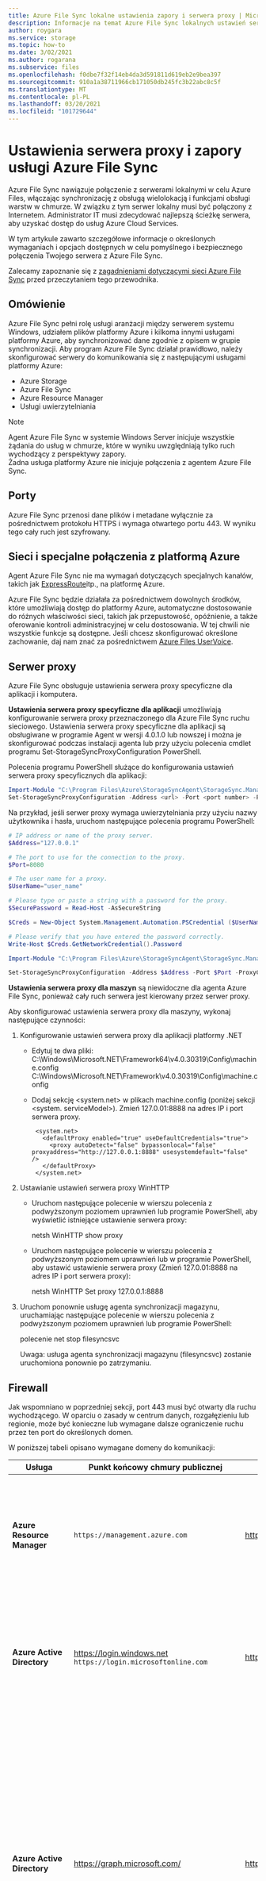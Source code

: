 ```yaml
---
title: Azure File Sync lokalne ustawienia zapory i serwera proxy | Microsoft Docs
description: Informacje na temat Azure File Sync lokalnych ustawień serwera proxy i zapory. Przejrzyj szczegóły konfiguracji portów, sieci i połączeń specjalnych z platformą Azure.
author: roygara
ms.service: storage
ms.topic: how-to
ms.date: 3/02/2021
ms.author: rogarana
ms.subservice: files
ms.openlocfilehash: f0dbe7f32f14eb4da3d591811d619eb2e9bea397
ms.sourcegitcommit: 910a1a38711966cb171050db245fc3b22abc8c5f
ms.translationtype: MT
ms.contentlocale: pl-PL
ms.lasthandoff: 03/20/2021
ms.locfileid: "101729644"
---
```

# <a name="azure-file-sync-proxy-and-firewall-settings"></a>Ustawienia serwera proxy i zapory usługi Azure File Sync
Azure File Sync nawiązuje połączenie z serwerami lokalnymi w celu Azure Files, włączając synchronizację z obsługą wielolokacją i funkcjami obsługi warstw w chmurze. W związku z tym serwer lokalny musi być połączony z Internetem. Administrator IT musi zdecydować najlepszą ścieżkę serwera, aby uzyskać dostęp do usług Azure Cloud Services.

W tym artykule zawarto szczegółowe informacje o określonych wymaganiach i opcjach dostępnych w celu pomyślnego i bezpiecznego połączenia Twojego serwera z Azure File Sync.

Zalecamy zapoznanie się z [zagadnieniami dotyczącymi sieci Azure File Sync](storage-sync-files-networking-overview.md) przed przeczytaniem tego przewodnika.

## <a name="overview"></a>Omówienie
Azure File Sync pełni rolę usługi aranżacji między serwerem systemu Windows, udziałem plików platformy Azure i kilkoma innymi usługami platformy Azure, aby synchronizować dane zgodnie z opisem w grupie synchronizacji. Aby program Azure File Sync działał prawidłowo, należy skonfigurować serwery do komunikowania się z następującymi usługami platformy Azure:

- Azure Storage
- Azure File Sync
- Azure Resource Manager
- Usługi uwierzytelniania

> [!Note]  
> Agent Azure File Sync w systemie Windows Server inicjuje wszystkie żądania do usług w chmurze, które w wyniku uwzględniają tylko ruch wychodzący z perspektywy zapory. <br /> Żadna usługa platformy Azure nie inicjuje połączenia z agentem Azure File Sync.

## <a name="ports"></a>Porty
Azure File Sync przenosi dane plików i metadane wyłącznie za pośrednictwem protokołu HTTPS i wymaga otwartego portu 443.
W wyniku tego cały ruch jest szyfrowany.

## <a name="networks-and-special-connections-to-azure"></a>Sieci i specjalne połączenia z platformą Azure
Agent Azure File Sync nie ma wymagań dotyczących specjalnych kanałów, takich jak [ExpressRoute](../../expressroute/expressroute-introduction.md)itp., na platformę Azure.

Azure File Sync będzie działała za pośrednictwem dowolnych środków, które umożliwiają dostęp do platformy Azure, automatyczne dostosowanie do różnych właściwości sieci, takich jak przepustowość, opóźnienie, a także oferowanie kontroli administracyjnej w celu dostosowania. W tej chwili nie wszystkie funkcje są dostępne. Jeśli chcesz skonfigurować określone zachowanie, daj nam znać za pośrednictwem [Azure Files UserVoice](https://feedback.azure.com/forums/217298-storage?category_id=180670).

## <a name="proxy"></a>Serwer proxy
Azure File Sync obsługuje ustawienia serwera proxy specyficzne dla aplikacji i komputera.

**Ustawienia serwera proxy specyficzne dla aplikacji** umożliwiają konfigurowanie serwera proxy przeznaczonego dla Azure File Sync ruchu sieciowego. Ustawienia serwera proxy specyficzne dla aplikacji są obsługiwane w programie Agent w wersji 4.0.1.0 lub nowszej i można je skonfigurować podczas instalacji agenta lub przy użyciu polecenia cmdlet programu Set-StorageSyncProxyConfiguration PowerShell.

Polecenia programu PowerShell służące do konfigurowania ustawień serwera proxy specyficznych dla aplikacji:
```powershell
Import-Module "C:\Program Files\Azure\StorageSyncAgent\StorageSync.Management.ServerCmdlets.dll"
Set-StorageSyncProxyConfiguration -Address <url> -Port <port number> -ProxyCredential <credentials>
```
Na przykład, jeśli serwer proxy wymaga uwierzytelniania przy użyciu nazwy użytkownika i hasła, uruchom następujące polecenia programu PowerShell:

```powershell
# IP address or name of the proxy server.
$Address="127.0.0.1"  

# The port to use for the connection to the proxy.
$Port=8080

# The user name for a proxy.
$UserName="user_name" 

# Please type or paste a string with a password for the proxy.
$SecurePassword = Read-Host -AsSecureString

$Creds = New-Object System.Management.Automation.PSCredential ($UserName, $SecurePassword)

# Please verify that you have entered the password correctly.
Write-Host $Creds.GetNetworkCredential().Password

Import-Module "C:\Program Files\Azure\StorageSyncAgent\StorageSync.Management.ServerCmdlets.dll"

Set-StorageSyncProxyConfiguration -Address $Address -Port $Port -ProxyCredential $Creds
```
**Ustawienia serwera proxy dla maszyn** są niewidoczne dla agenta Azure File Sync, ponieważ cały ruch serwera jest kierowany przez serwer proxy.

Aby skonfigurować ustawienia serwera proxy dla maszyny, wykonaj następujące czynności: 

1. Konfigurowanie ustawień serwera proxy dla aplikacji platformy .NET 

   - Edytuj te dwa pliki:  
     C:\Windows\Microsoft.NET\Framework64\v4.0.30319\Config\machine.config  
     C:\Windows\Microsoft.NET\Framework\v4.0.30319\Config\machine.config

   - Dodaj sekcję <system.net> w plikach machine.config (poniżej sekcji <system. serviceModel>).  Zmień 127.0.01:8888 na adres IP i port serwera proxy. 
     ```
      <system.net>
        <defaultProxy enabled="true" useDefaultCredentials="true">
          <proxy autoDetect="false" bypassonlocal="false" proxyaddress="http://127.0.0.1:8888" usesystemdefault="false" />
        </defaultProxy>
      </system.net>
     ```

2. Ustawianie ustawień serwera proxy WinHTTP 

   - Uruchom następujące polecenie w wierszu polecenia z podwyższonym poziomem uprawnień lub programie PowerShell, aby wyświetlić istniejące ustawienie serwera proxy:   

     netsh WinHTTP show proxy

   - Uruchom następujące polecenie w wierszu polecenia z podwyższonym poziomem uprawnień lub w programie PowerShell, aby ustawić ustawienie serwera proxy (Zmień 127.0.01:8888 na adres IP i port serwera proxy):  

     netsh WinHTTP Set proxy 127.0.0.1:8888

3. Uruchom ponownie usługę agenta synchronizacji magazynu, uruchamiając następujące polecenie w wierszu polecenia z podwyższonym poziomem uprawnień lub programie PowerShell: 

      polecenie net stop filesyncsvc

      Uwaga: usługa agenta synchronizacji magazynu (filesyncsvc) zostanie uruchomiona ponownie po zatrzymaniu.

## <a name="firewall"></a>Firewall
Jak wspomniano w poprzedniej sekcji, port 443 musi być otwarty dla ruchu wychodzącego. W oparciu o zasady w centrum danych, rozgałęzieniu lub regionie, może być konieczne lub wymagane dalsze ograniczenie ruchu przez ten port do określonych domen.

W poniższej tabeli opisano wymagane domeny do komunikacji:

| Usługa | Punkt końcowy chmury publicznej | Azure Government punkt końcowy | Użycie |
|---------|----------------|---------------|------------------------------|
| **Azure Resource Manager** | `https://management.azure.com` | https://management.usgovcloudapi.net | Każde wywołanie użytkownika (na przykład program PowerShell) przechodzi do/za pomocą tego adresu URL, łącznie z początkowym wywołaniem rejestracji serwera. |
| **Azure Active Directory** | https://login.windows.net<br>`https://login.microsoftonline.com` | https://login.microsoftonline.us | Wywołania Azure Resource Manager muszą być wykonywane przez uwierzytelnionego użytkownika. Aby pomyślnie, ten adres URL jest używany do uwierzytelniania użytkowników. |
| **Azure Active Directory** | https://graph.microsoft.com/ | https://graph.microsoft.com/ | W ramach wdrażania Azure File Sync zostanie utworzona jednostka usługi w Azure Active Directory subskrypcji. Ten adres URL jest używany dla tego programu. Ten podmiot zabezpieczeń jest używany do delegowania minimalnego zestawu praw do usługi Azure File Sync. Użytkownik wykonujący początkową konfigurację Azure File Sync musi być uwierzytelnionym użytkownikiem z uprawnieniami właściciela subskrypcji. |
| **Azure Active Directory** | https://secure.aadcdn.microsoftonline-p.com | Użyj publicznego adresu URL punktu końcowego. | Do tego adresu URL uzyskuje się dostęp za pośrednictwem biblioteki uwierzytelniania Active Directory, która jest używana przez interfejs użytkownika rejestracji serwera Azure File Sync do logowania się do administratora. |
| **Azure Storage** | &ast;. core.windows.net | &ast;. core.usgovcloudapi.net | Gdy serwer pobiera plik, serwer przeprowadzi bardziej wydajne przenoszenie danych podczas rozmowy bezpośrednio z udziałem plików platformy Azure na koncie magazynu. Serwer ma klucz sygnatury dostępu współdzielonego, który zezwala tylko na dostęp do udziału plików. |
| **Azure File Sync** | &ast;. one.microsoft.com<br>&ast;. afs.azure.net | &ast;. afs.azure.us | Po początkowej rejestracji serwera serwer otrzymuje regionalny adres URL dla wystąpienia usługi Azure File Sync w tym regionie. Serwer może używać adresu URL do bezpośredniego i wydajnego komunikowania się z wystąpieniem obsługującym jego synchronizację. |
| **Infrastruktura PKI firmy Microsoft** |  https://www.microsoft.com/pki/mscorp/cps<br>http://crl.microsoft.com/pki/mscorp/crl/<br>http://mscrl.microsoft.com/pki/mscorp/crl/<br>http://ocsp.msocsp.com<br>http://ocsp.digicert.com/<br>http://crl3.digicert.com/ | https://www.microsoft.com/pki/mscorp/cps<br>http://crl.microsoft.com/pki/mscorp/crl/<br>http://mscrl.microsoft.com/pki/mscorp/crl/<br>http://ocsp.msocsp.com<br>http://ocsp.digicert.com/<br>http://crl3.digicert.com/ | Po zainstalowaniu agenta Azure File Sync, adres URL infrastruktury PKI jest używany do pobierania certyfikatów pośrednich wymaganych do komunikowania się z usługą Azure File Sync i udziałem plików platformy Azure. Adres URL protokołu OCSP służy do sprawdzania stanu certyfikatu. |
| **Microsoft Update** | &ast;.update.microsoft.com<br>&ast;.download.windowsupdate.com<br>&ast;. ctldl.windowsupdate.com<br>&ast;.dl.delivery.mp.microsoft.com<br>&ast;.emdl.ws.microsoft.com | &ast;.update.microsoft.com<br>&ast;.download.windowsupdate.com<br>&ast;. ctldl.windowsupdate.com<br>&ast;.dl.delivery.mp.microsoft.com<br>&ast;.emdl.ws.microsoft.com | Po zainstalowaniu agenta Azure File Sync Microsoft Update adresy URL są używane do pobierania aktualizacji agenta Azure File Sync. |

> [!Important]
> Gdy zezwalasz na ruch do &ast; . AFS.Azure.NET, ruch jest możliwy tylko dla usługi synchronizacji. Nie ma innych usług firmy Microsoft korzystających z tej domeny.
> W przypadku zezwolenia na ruch do &ast; . one.Microsoft.com ruch do więcej niż tylko usługi synchronizacji jest możliwy z serwera. W poddomenach poddomen jest dostępnych wiele usług firmy Microsoft.

Jeśli &ast; . AFS.Azure.NET lub &ast; . one.Microsoft.com jest zbyt szeroki, można ograniczyć komunikację serwera, zezwalając na komunikację tylko z jawnymi wystąpieniami regionalnymi usługi synchronizacji Azure Files. Jakie wystąpienia są zależne od regionu usługi synchronizacji magazynu wdrożonej i zarejestrowanej na serwerze. Ten region jest nazywany "podstawowym adresem URL punktu końcowego" w poniższej tabeli.

Ze względu na ciągłość działania i odzyskiwanie po awarii (BCDR), możesz określić udziały plików platformy Azure na koncie magazynu globalnie nadmiarowy (GRS). W takim przypadku udziały plików platformy Azure zostaną przełączone w tryb failover do sparowanego regionu w przypadku długotrwałej awarii regionalnej. Azure File Sync używa tych samych regionalnych par jako magazynu. W przypadku korzystania z kont magazynu GRS należy włączyć dodatkowe adresy URL, aby umożliwić serwerowi komunikowanie się z sparowanym regionem Azure File Sync. Poniższa tabela wywołuje ten "sparowany region". Ponadto istnieje adres URL profilu Menedżera ruchu, który musi zostać włączony. Dzięki temu ruch sieciowy może być bezproblemowo kierowany do sparowanego regionu w przypadku przełączenia w tryb failover i nosi nazwę "adres URL odnajdywania" w poniższej tabeli.

| Chmura  | Region (Region) | Podstawowy adres URL punktu końcowego | Region sparowany | Adres URL odnajdywania |
|--------|--------|----------------------|---------------|---------------|
| Publiczne |Australia Wschodnia | https: \/ /australiaeast01.AFS.Azure.NET<br>https: \/ /Kailani-Aue.one.Microsoft.com | Australia Południowo-Wschodnia | https: \/ /TM-australiaeast01.AFS.Azure.NET<br>https: \/ /TM-Kailani-Aue.one.Microsoft.com |
| Publiczne |Australia Południowo-Wschodnia | https: \/ /australiasoutheast01.AFS.Azure.NET<br>https: \/ /Kailani-aus.one.Microsoft.com | Australia Wschodnia | https: \/ /TM-australiasoutheast01.AFS.Azure.NET<br>https: \/ /TM-Kailani-aus.one.Microsoft.com |
| Publiczne | Brazylia Południowa | https: \/ /brazilsouth01.AFS.Azure.NET | South Central US | https: \/ /TM-brazilsouth01.AFS.Azure.NET |
| Publiczne | Kanada Środkowa | https: \/ /canadacentral01.AFS.Azure.NET<br>https: \/ /Kailani-CAC.one.Microsoft.com | Kanada Wschodnia | https: \/ /TM-canadacentral01.AFS.Azure.NET<br>https: \/ /TM-Kailani-CAC.one.Microsoft.com |
| Publiczne | Kanada Wschodnia | https: \/ /canadaeast01.AFS.Azure.NET<br>https: \/ /Kailani-CAE.one.Microsoft.com | Kanada Środkowa | https: \/ /TM-canadaeast01.AFS.Azure.NET<br>https: \/ /TM-Kailani.CAE.one.Microsoft.com |
| Publiczne | Indie Środkowe | https: \/ /centralindia01.AFS.Azure.NET<br>https: \/ /Kailani-CIN.one.Microsoft.com | Indie Południowe | https: \/ /TM-centralindia01.AFS.Azure.NET<br>https: \/ /TM-Kailani-CIN.one.Microsoft.com |
| Publiczne | Central US | https: \/ /centralus01.AFS.Azure.NET<br>https: \/ /Kailani-CUS.one.Microsoft.com | Wschodnie stany USA 2 | https: \/ /TM-centralus01.AFS.Azure.NET<br>https: \/ /TM-Kailani-CUS.one.Microsoft.com |
| Publiczne | Azja Wschodnia | https: \/ /eastasia01.AFS.Azure.NET<br>https: \/ /kailani11.one.Microsoft.com | Southeast Asia | https: \/ /TM-eastasia01.AFS.Azure.NET<br>https: \/ /TM-kailani11.one.Microsoft.com |
| Publiczne | East US | https: \/ /eastus01.AFS.Azure.NET<br>https: \/ /kailani1.one.Microsoft.com | Zachodnie stany USA | https: \/ /TM-eastus01.AFS.Azure.NET<br>https: \/ /TM-kailani1.one.Microsoft.com |
| Publiczne | Wschodnie stany USA 2 | https: \/ /eastus201.AFS.Azure.NET<br>https: \/ /Kailani-ESS.one.Microsoft.com | Central US | https: \/ /TM-eastus201.AFS.Azure.NET<br>https: \/ /TM-Kailani-ESS.one.Microsoft.com |
| Publiczne | Niemcy Północne | https: \/ /germanynorth01.AFS.Azure.NET | Niemcy Środkowo-Zachodnie | https: \/ /TM-germanywestcentral01.AFS.Azure.NET |
| Publiczne | Niemcy Środkowo-Zachodnie | https: \/ /germanywestcentral01.AFS.Azure.NET | Niemcy Północne | https: \/ /TM-germanynorth01.AFS.Azure.NET |
| Publiczne | Japonia Wschodnia | https: \/ /japaneast01.AFS.Azure.NET | Japonia Zachodnia | https: \/ /TM-japaneast01.AFS.Azure.NET |
| Publiczne | Japonia Zachodnia | https: \/ /japanwest01.AFS.Azure.NET | Japonia Wschodnia | https: \/ /TM-japanwest01.AFS.Azure.NET |
| Publiczne | Korea Środkowa | https: \/ /koreacentral01.AFS.Azure.NET/ | Korea Południowa | https: \/ /TM-koreacentral01.AFS.Azure.NET/ |
| Publiczne | Korea Południowa | https: \/ /koreasouth01.AFS.Azure.NET/ | Korea Środkowa | https: \/ /TM-koreasouth01.AFS.Azure.NET/ |
| Publiczne | Północno-środkowe stany USA | https: \/ /northcentralus01.AFS.Azure.NET | South Central US | https: \/ /TM-northcentralus01.AFS.Azure.NET |
| Publiczne | Europa Północna | https: \/ /northeurope01.AFS.Azure.NET<br>https: \/ /kailani7.one.Microsoft.com | West Europe | https: \/ /TM-northeurope01.AFS.Azure.NET<br>https: \/ /TM-kailani7.one.Microsoft.com |
| Publiczne | South Central US | https: \/ /southcentralus01.AFS.Azure.NET | Północno-środkowe stany USA | https: \/ /TM-southcentralus01.AFS.Azure.NET |
| Publiczne | Indie Południowe | https: \/ /southindia01.AFS.Azure.NET<br>https: \/ /Kailani-Sin.one.Microsoft.com | Indie Środkowe | https: \/ /TM-southindia01.AFS.Azure.NET<br>https: \/ /TM-Kailani-Sin.one.Microsoft.com |
| Publiczne | Southeast Asia | https: \/ /southeastasia01.AFS.Azure.NET<br>https: \/ /kailani10.one.Microsoft.com | Azja Wschodnia | https: \/ /TM-southeastasia01.AFS.Azure.NET<br>https: \/ /TM-kailani10.one.Microsoft.com |
| Publiczne | Szwajcaria Północna | https: \/ /switzerlandnorth01.AFS.Azure.NET<br>https: \/ /TM-switzerlandnorth01.AFS.Azure.NET | Szwajcaria Zachodnia | https: \/ /switzerlandwest01.AFS.Azure.NET<br>https: \/ /TM-switzerlandwest01.AFS.Azure.NET |
| Publiczne | Szwajcaria Zachodnia | https: \/ /switzerlandwest01.AFS.Azure.NET<br>https: \/ /TM-switzerlandwest01.AFS.Azure.NET | Szwajcaria Północna | https: \/ /switzerlandnorth01.AFS.Azure.NET<br>https: \/ /TM-switzerlandnorth01.AFS.Azure.NET |
| Publiczne | Południowe Zjednoczone Królestwo | https: \/ /uksouth01.AFS.Azure.NET<br>https: \/ /Kailani-UKS.one.Microsoft.com | Zachodnie Zjednoczone Królestwo | https: \/ /TM-uksouth01.AFS.Azure.NET<br>https: \/ /TM-Kailani-UKS.one.Microsoft.com |
| Publiczne | Zachodnie Zjednoczone Królestwo | https: \/ /ukwest01.AFS.Azure.NET<br>https: \/ /Kailani-UKW.one.Microsoft.com | Południowe Zjednoczone Królestwo | https: \/ /TM-ukwest01.AFS.Azure.NET<br>https: \/ /TM-Kailani-UKW.one.Microsoft.com |
| Publiczne | Zachodnio-środkowe stany USA | https: \/ /westcentralus01.AFS.Azure.NET | Zachodnie stany USA 2 | https: \/ /TM-westcentralus01.AFS.Azure.NET |
| Publiczne | West Europe | https: \/ /westeurope01.AFS.Azure.NET<br>https: \/ /kailani6.one.Microsoft.com | Europa Północna | https: \/ /TM-westeurope01.AFS.Azure.NET<br>https: \/ /TM-kailani6.one.Microsoft.com |
| Publiczne | Zachodnie stany USA | https: \/ /westus01.AFS.Azure.NET<br>https: \/ /Kailani.one.Microsoft.com | East US | https: \/ /TM-westus01.AFS.Azure.NET<br>https: \/ /TM-Kailani.one.Microsoft.com |
| Publiczne | Zachodnie stany USA 2 | https: \/ /westus201.AFS.Azure.NET | Zachodnio-środkowe stany USA | https: \/ /TM-westus201.AFS.Azure.NET |
| Instytucje rządowe | US Gov Arizona | https: \/ /usgovarizona01.AFS.Azure.us | US Gov Teksas | https: \/ /TM-usgovarizona01.AFS.Azure.us |
| Instytucje rządowe | US Gov Teksas | https: \/ /usgovtexas01.AFS.Azure.us | US Gov Arizona | https: \/ /TM-usgovtexas01.AFS.Azure.us |

- W przypadku korzystania z kont magazynu lokalnie nadmiarowego (LRS) lub strefy nadmiarowe (ZRS) należy włączyć tylko adres URL wymieniony w obszarze "podstawowy adres URL punktu końcowego".

- Jeśli używasz kont magazynu GRS (Globally nadmiarowe), Włącz trzy adresy URL.

**Przykład:** Należy wdrożyć usługę synchronizacji magazynu w `"West US"` systemie i zarejestrować serwer. Adresy URL umożliwiające serwerowi komunikowanie się w tym przypadku są następujące:

> - https: \/ /westus01.AFS.Azure.NET (podstawowy punkt końcowy: zachodnie stany USA)
> - https: \/ /eastus01.AFS.Azure.NET (sparowany region w trybie failover: Wschodnie stany USA)
> - https: \/ /TM-westus01.AFS.Azure.NET (adres URL odnajdywania regionu podstawowego)

### <a name="allow-list-for-azure-file-sync-ip-addresses"></a>Lista dozwolonych adresów IP Azure File Sync
Azure File Sync obsługuje używanie [tagów usługi](../../virtual-network/service-tags-overview.md), które reprezentują grupę prefiksów adresów IP dla danej usługi platformy Azure. Za pomocą tagów usługi można tworzyć reguły zapory, które umożliwiają komunikację z usługą Azure File Sync. Tag usługi dla Azure File Sync ma wartość `StorageSyncService` .

Jeśli używasz Azure File Sync w ramach platformy Azure, możesz użyć nazwy tagu usługi bezpośrednio w sieciowej grupie zabezpieczeń, aby zezwolić na ruch. Aby dowiedzieć się więcej o tym, jak to zrobić, zobacz [Network Security Groups](../../virtual-network/network-security-groups-overview.md).

Jeśli używasz Azure File Sync lokalnie, możesz użyć interfejsu API znacznika usługi, aby uzyskać określone zakresy adresów IP dla listy dozwolonych dla zapory. Istnieją dwie metody uzyskiwania tych informacji:

- Bieżąca lista zakresów adresów IP dla wszystkich usług platformy Azure obsługujących znaczniki usług jest publikowana co tydzień w centrum pobierania Microsoft w formie dokumentu JSON. Każda Chmura platformy Azure ma własny dokument JSON z zakresami adresów IP istotnymi dla tej chmury:
    - [Usługa Azure Public](https://www.microsoft.com/download/details.aspx?id=56519)
    - [Wersja platformy Azure dla administracji USA](https://www.microsoft.com/download/details.aspx?id=57063)
    - [Chiny platformy Azure](https://www.microsoft.com/download/details.aspx?id=57062)
    - [Azure (Niemcy)](https://www.microsoft.com/download/details.aspx?id=57064)
- Interfejs API odnajdowania tagów usługi (wersja zapoznawcza) umożliwia programistyczne pobieranie bieżącej listy tagów usługi. W wersji zapoznawczej interfejs API odnajdowania tagów usługi może zwracać informacje, które są mniej aktualne niż zwracane przez informacje z dokumentów JSON opublikowanych w centrum pobierania Microsoft. Możesz użyć powierzchni interfejsu API na podstawie preferencji automatyzacji:
    - [Interfejs API REST](/rest/api/virtualnetwork/servicetags/list)
    - [Azure PowerShell](/powershell/module/az.network/Get-AzNetworkServiceTag)
    - [Interfejs wiersza polecenia platformy Azure](/cli/azure/network#az-network-list-service-tags)

Ponieważ interfejs API odnajdowania tagów usługi nie jest aktualizowany tak często, jak dokumenty JSON opublikowane w centrum pobierania Microsoft, zalecamy użycie dokumentu JSON w celu zaktualizowania listy dozwolonych zapór lokalnych. Można to zrobić w następujący sposób:

```PowerShell
# The specific region to get the IP address ranges for. Replace westus2 with the desired region code 
# from Get-AzLocation.
$region = "westus2"

# The service tag for Azure File Sync. Do not change unless you're adapting this
# script for another service.
$serviceTag = "StorageSyncService"

# Download date is the string matching the JSON document on the Download Center. 
$possibleDownloadDates = 0..7 | `
    ForEach-Object { [System.DateTime]::Now.AddDays($_ * -1).ToString("yyyyMMdd") }

# Verify the provided region
$validRegions = Get-AzLocation | `
    Where-Object { $_.Providers -contains "Microsoft.StorageSync" } | `
    Select-Object -ExpandProperty Location

if ($validRegions -notcontains $region) {
    Write-Error `
            -Message "The specified region $region is not available. Either Azure File Sync is not deployed there or the region does not exist." `
            -ErrorAction Stop
}

# Get the Azure cloud. This should automatically based on the context of 
# your Az PowerShell login, however if you manually need to populate, you can find
# the correct values using Get-AzEnvironment.
$azureCloud = Get-AzContext | `
    Select-Object -ExpandProperty Environment | `
    Select-Object -ExpandProperty Name

# Build the download URI
$downloadUris = @()
switch($azureCloud) {
    "AzureCloud" { 
        $downloadUris = $possibleDownloadDates | ForEach-Object {  
            "https://download.microsoft.com/download/7/1/D/71D86715-5596-4529-9B13-DA13A5DE5B63/ServiceTags_Public_$_.json"
        }
    }

    "AzureUSGovernment" {
        $downloadUris = $possibleDownloadDates | ForEach-Object { 
            "https://download.microsoft.com/download/6/4/D/64DB03BF-895B-4173-A8B1-BA4AD5D4DF22/ServiceTags_AzureGovernment_$_.json"
        }
    }

    "AzureChinaCloud" {
        $downloadUris = $possibleDownloadDates | ForEach-Object { 
            "https://download.microsoft.com/download/9/D/0/9D03B7E2-4B80-4BF3-9B91-DA8C7D3EE9F9/ServiceTags_China_$_.json"
        }
    }

    "AzureGermanCloud" {
        $downloadUris = $possibleDownloadDates | ForEach-Object { 
            "https://download.microsoft.com/download/0/7/6/076274AB-4B0B-4246-A422-4BAF1E03F974/ServiceTags_AzureGermany_$_.json"
        }
    }

    default {
        Write-Error -Message "Unrecognized Azure Cloud: $_" -ErrorAction Stop
    }
}

# Find most recent file
$found = $false 
foreach($downloadUri in $downloadUris) {
    try { $response = Invoke-WebRequest -Uri $downloadUri -UseBasicParsing } catch { }
    if ($response.StatusCode -eq 200) {
        $found = $true
        break
    }
}

if ($found) {
    # Get the raw JSON 
    $content = [System.Text.Encoding]::UTF8.GetString($response.Content)

    # Parse the JSON
    $serviceTags = ConvertFrom-Json -InputObject $content -Depth 100

    # Get the specific $ipAddressRanges
    $ipAddressRanges = $serviceTags | `
        Select-Object -ExpandProperty values | `
        Where-Object { $_.id -eq "$serviceTag.$region" } | `
        Select-Object -ExpandProperty properties | `
        Select-Object -ExpandProperty addressPrefixes
} else {
    # If the file cannot be found, that means there hasn't been an update in
    # more than a week. Please verify the download URIs are still accurate
    # by checking https://docs.microsoft.com/azure/virtual-network/service-tags-overview
    Write-Verbose -Message "JSON service tag file not found."
    return
}
```

Następnie można użyć zakresów adresów IP w programie, `$ipAddressRanges` Aby zaktualizować zaporę. Aby uzyskać informacje na temat aktualizowania zapory, Sprawdź witrynę sieci Web zapory/urządzenia sieciowego.

## <a name="test-network-connectivity-to-service-endpoints"></a>Testowanie łączności sieciowej z punktami końcowymi usługi
Gdy serwer jest zarejestrowany w usłudze Azure File Sync, Test-StorageSyncNetworkConnectivity polecenie cmdlet i ServerRegistration.exe może służyć do testowania komunikacji ze wszystkimi punktami końcowymi (URL) specyficznymi dla tego serwera. To polecenie cmdlet może pomóc w rozwiązywaniu problemów w przypadku niekompletnej komunikacji uniemożliwia serwerowi pełną pracę z Azure File Sync i można go użyć do dostosowania konfiguracji serwera proxy i zapory.

Aby uruchomić test łączności sieciowej, Zainstaluj agenta Azure File Sync w wersji 9,1 lub nowszej i uruchom następujące polecenia programu PowerShell:
```powershell
Import-Module "C:\Program Files\Azure\StorageSyncAgent\StorageSync.Management.ServerCmdlets.dll"
Test-StorageSyncNetworkConnectivity
```

## <a name="summary-and-risk-limitation"></a>Podsumowanie i ograniczenie ryzyka
Listy znajdujące się wcześniej w tym dokumencie zawierają adresy URL, Azure File Sync obecnie komunikują się z usługą. Zapory muszą mieć możliwość zezwalania na ruch wychodzący do tych domen. Firma Microsoft dokłada starań, aby zachować tę listę.

Skonfigurowanie ograniczania dostępu do domeny reguły zapory może być miarą w celu zwiększenia bezpieczeństwa. Jeśli są używane te konfiguracje zapory, należy pamiętać, że adresy URL zostaną dodane i nawet mogą ulec zmianie w czasie. Sprawdzaj okresowo ten artykuł.

## <a name="next-steps"></a>Następne kroki
- [Planowanie wdrażania usługi Azure File Sync](storage-sync-files-planning.md)
- [Wdrażanie usługi Azure File Sync](storage-sync-files-deployment-guide.md)
- [Monitorowanie usługi Azure File Sync](storage-sync-files-monitoring.md)
